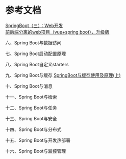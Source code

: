 
# 参考文档
[SpringBoot（三）：Web开发](https://blog.csdn.net/xwd718/article/details/80653161)  
[前后端分离的web项目（vue+spring boot），升级版](https://blog.csdn.net/smollsnail/article/details/80993516)

六、Spring Boot与数据访问  

七、Spring Boot启动配置原理  

八、Spring Boot自定义starters  

九、Spring Boot与缓存
[SpringBoot与缓存使用及原理(上)](https://blog.csdn.net/qq_38974634/article/details/80650810)

十、Spring Boot与消息

十一、Spring Boot与检索

十二、Spring Boot与任务

十三、Spring Boot与安全

十四、Spring Boot与分布式

十五、Spring Boot与开发热部署

十六、Spring Boot与监控管理